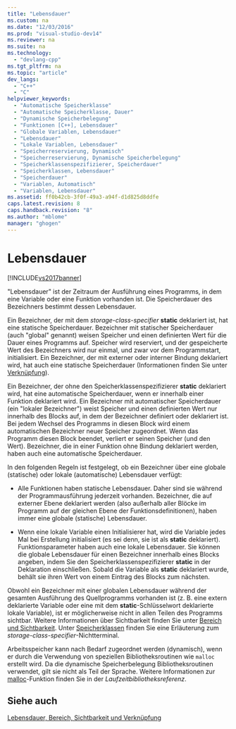 ```yaml
---
title: "Lebensdauer"
ms.custom: na
ms.date: "12/03/2016"
ms.prod: "visual-studio-dev14"
ms.reviewer: na
ms.suite: na
ms.technology: 
  - "devlang-cpp"
ms.tgt_pltfrm: na
ms.topic: "article"
dev_langs: 
  - "C++"
  - "C"
helpviewer_keywords: 
  - "Automatische Speicherklasse"
  - "Automatische Speicherklasse, Dauer"
  - "Dynamische Speicherbelegung"
  - "Funktionen [C++], Lebensdauer"
  - "Globale Variablen, Lebensdauer"
  - "Lebensdauer"
  - "Lokale Variablen, Lebensdauer"
  - "Speicherreservierung, Dynamisch"
  - "Speicherreservierung, Dynamische Speicherbelegung"
  - "Speicherklassenspezifizierer, Speicherdauer"
  - "Speicherklassen, Lebensdauer"
  - "Speicherdauer"
  - "Variablen, Automatisch"
  - "Variablen, Lebensdauer"
ms.assetid: ff0b42cb-3f0f-49a3-a94f-d1d825d8ddfe
caps.latest.revision: 8
caps.handback.revision: "8"
ms.author: "mblome"
manager: "ghogen"
---
```

# Lebensdauer
[!INCLUDE[vs2017banner](../assembler/inline/includes/vs2017banner.md)]

"Lebensdauer" ist der Zeitraum der Ausführung eines Programms, in dem eine Variable oder eine Funktion vorhanden ist.  Die Speicherdauer des Bezeichners bestimmt dessen Lebensdauer.  
  
 Ein Bezeichner, der mit dem *storage\-class\-specifier* **static** deklariert ist, hat eine statische Speicherdauer.  Bezeichner mit statischer Speicherdauer \(auch "global" genannt\) weisen Speicher und einen definierten Wert für die Dauer eines Programms auf.  Speicher wird reserviert, und der gespeicherte Wert des Bezeichners wird nur einmal, und zwar vor dem Programmstart, initialisiert.  Ein Bezeichner, der mit externer oder interner Bindung deklariert wird, hat auch eine statische Speicherdauer \(Informationen finden Sie unter [Verknüpfung](../c-language/linkage.md)\).  
  
 Ein Bezeichner, der ohne den Speicherklassenspezifizierer **static** deklariert wird, hat eine automatische Speicherdauer, wenn er innerhalb einer Funktion deklariert wird.  Ein Bezeichner mit automatischer Speicherdauer \(ein "lokaler Bezeichner"\) weist Speicher und einen definierten Wert nur innerhalb des Blocks auf, in dem der Bezeichner definiert oder deklariert ist.  Bei jedem Wechsel des Programms in diesen Block wird einem automatischen Bezeichner neuer Speicher zugeordnet. Wenn das Programm diesen Block beendet, verliert er seinen Speicher \(und den Wert\).  Bezeichner, die in einer Funktion ohne Bindung deklariert werden, haben auch eine automatische Speicherdauer.  
  
 In den folgenden Regeln ist festgelegt, ob ein Bezeichner über eine globale \(statische\) oder lokale \(automatische\) Lebensdauer verfügt:  
  
-   Alle Funktionen haben statische Lebensdauer.  Daher sind sie während der Programmausführung jederzeit vorhanden.  Bezeichner, die auf externer Ebene deklariert werden \(also außerhalb aller Blöcke im Programm auf der gleichen Ebene der Funktionsdefinitionen\), haben immer eine globale \(statische\) Lebensdauer.  
  
-   Wenn eine lokale Variable einen Initialisierer hat, wird die Variable jedes Mal bei Erstellung initialisiert \(es sei denn, sie ist als **static** deklariert\).  Funktionsparameter haben auch eine lokale Lebensdauer.  Sie können die globale Lebensdauer für einen Bezeichner innerhalb eines Blocks angeben, indem Sie den Speicherklassenspezifizierer **static** in der Deklaration einschließen.  Sobald die Variable als **static** deklariert wurde, behält sie ihren Wert von einem Eintrag des Blocks zum nächsten.  
  
 Obwohl ein Bezeichner mit einer globalen Lebensdauer während der gesamten Ausführung des Quellprogramms vorhanden ist \(z. B. eine extern deklarierte Variable oder eine mit dem **static**\-Schlüsselwort deklarierte lokale Variable\), ist er möglicherweise nicht in allen Teilen des Programms sichtbar.  Weitere Informationen über Sichtbarkeit finden Sie unter [Bereich und Sichtbarkeit](../c-language/scope-and-visibility.md). Unter [Speicherklassen](../c-language/c-storage-classes.md) finden Sie eine Erläuterung zum *storage\-class\-specifier*\-Nichtterminal.  
  
 Arbeitsspeicher kann nach Bedarf zugeordnet werden \(dynamisch\), wenn er durch die Verwendung von speziellen Bibliotheksroutinen wie `malloc` erstellt wird.  Da die dynamische Speicherbelegung Bibliotheksroutinen verwendet, gilt sie nicht als Teil der Sprache.  Weitere Informationen zur [malloc](../c-runtime-library/reference/malloc.md)\-Funktion finden Sie in der *Laufzeitbibliotheksreferenz*.  
  
## Siehe auch  
 [Lebensdauer, Bereich, Sichtbarkeit und Verknüpfung](../c-language/lifetime-scope-visibility-and-linkage.md)